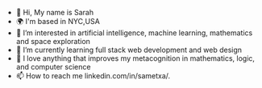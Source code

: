 - 👋 Hi, My name is Sarah
- 🌍 I'm based in NYC,USA
- 👀 I’m interested in artificial intelligence, machine learning, mathematics and space exploration
- 🌱 I’m currently learning full stack web development and web design
- 💞️ I love anything that improves my metacognition in mathematics, logic, and computer science 
- 📫 How to reach me linkedin.com/in/sametxa/.

<!---
praxisvalis-exec/praxisvalis-exec is a ✨ special ✨ repository because its `README.md` (this file) appears on your GitHub profile.
You can click the Preview link to take a look at your changes.
--->
